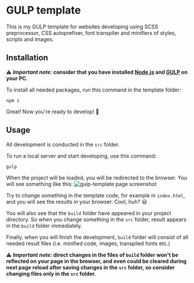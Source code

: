 # GULP template

This is my GULP template for websites developing using SCSS preprocessor, CSS autoprefixer, font transpiler and minifiers of styles, scripts and images.

## Installation

⚠️ **_Important note:_ consider that you have installed [Node.js](https://nodejs.org/uk) and [GULP](https://gulpjs.com/) on your PC.**

To install all needed packages, run this command in the template folder:

```
npm i
```

Great! Now you're ready to develop! 🤩

## Usage

All development is conducted in the `src` folder.

To run a local server and start developing, use this command:

```
gulp
```

When the project will be loaded, you will be redirected to the browser. You will see something like this: 
![gulp-template page screenshot](https://github.com/firehawk89/gulp-template/assets/98012691/db3966dd-4d27-4876-8270-d033de166e4d)

Try to change something in the template code, for example in `index.html`, and you will see the results in your browser. Cool, huh? 😃

You will also see that the `build` folder have appeared in your project directory. So when you change something in the `src` folder, result appears in the `build` folder immediately.

Finally, when you will finish the development, `build` folder will consist of all needed result files (i.e. minified code, images, transpiled fonts etc.)

⚠️ **_Important note:_ direct changes in the files of `build` folder won't be reflected on your page in the browser, and even could be cleared during next page reload after saving changes in the `src` folder, so consider changing files only in the `src` folder.**
